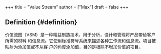 +++
title = "Value Stream"
author = ["Max"]
draft = false
+++

## Definition {#definition}

价值流图（VSM）是一种精益制造技术，用于分析，设计和管理将产品带给客户所需的材料
和信息流。它使用标准符号系统来描述各种工作流和信息流。项目被映射为添加值或不从客
户的角度添加值，目的是根除不增加价值的项目。
